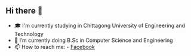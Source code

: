 ## Hi there 👋

- 🎓 I'm currently studying in Chittagong University of Engineering and Technology  
- 🌱 I’m currently doing B.Sc in Computer Science and Engineering
- 📫 How to reach me: 
        - [Facebook](https://www.facebook.com/ahmed.abrar.1612/)<br>
